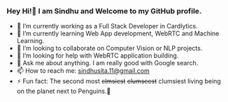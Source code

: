 ### Hey Hi!👋 I am Sindhu and Welcome to my GitHub profile.

- 🔭 I’m currently working as a Full Stack Developer in Cardlytics.
- 🌱 I’m currently learning Web App development, WebRTC and Machine Learning.
- 👯 I’m looking to collaborate on Computer Vision or NLP projects.
- 🤔 I’m looking for help with WebRTC application building.
- 💬 Ask me about anything. I am really good with Google search.
- 📫 How to reach me: sindhusita.11@gmail.com
- ⚡ Fun fact: The second most ~~clmsiest~~ ~~clumseest~~ clumsiest living being on the planet next to Penguins.:penguin:

